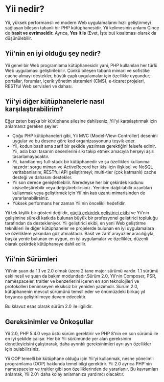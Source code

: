 Yii nedir?
===========

Yii, yüksek performanslı ve modern Web uygulamalarını hızlı geliştirmeyi sağlayan bileşen tabanlı bir PHP kütüphanesidir. Yii kelimesinin anlamı Çince de **basit ve evrimseldir.** Ayrıca, **Yes It Is** (Evet, İşte bu) kısaltması olarak da düşünülebilir.

Yii'nin en iyi olduğu şey nedir?
---------------------

Yii genel bir Web programlama kütüphanesidir yani, PHP kullanılan her türlü Web uygulaması geliştirilebilir. Çünkü bileşen tabanlı mimari ve sofistike cache almayı destekler, büyük çaplı uygulamalar için özellikle uygundur; portallar, forumlar, içerik yönetim sistemleri (CMS), e-ticaret projeleri, RESTful Web servisleri ve dahası.

Yii'yi diğer kütüphanelerle nasıl karşılaştırabilirim?
-------------------------------------------

Eğer zaten başka bir kütüphane ailesine dahilseniz, Yii'yi karşılaştırmak için anlamanız gereken şeyler:

- Çoğu PHP kütüphaneleri gibi, Yii  MVC (Model-View-Controller) desenini uygular ve bu desene göre kod organizasyonunu teşvik eder.
- Yii, kodun basit ama zarif bir şekilde yazılması gerektiğini felsefe edinir. Yii, asla bazı tasarım desenlerini sıkı takip etmek amacıyla herşeyi aşırı tasarlamayacaktır.
- Yii, kanıtlanmış full-stack bir kütüphanedir ve şu özellikleri kullanıma hazırdır: sorgu mimarı ve ActiveRecord her ikisi için ilişkisel ve NoSQL veritabanlarını; RESTful API geliştirmeyi; multi-tier (çok katmanlı) cache desteği ve dahasını destekler.
- Yii son derece genişletilebilir. Neredeyse her bir çekirdek kodunu kişiselleştirebilir veya değiştirebilirsiniz. Yeniden dağıtılabilir uzantıları kullanmak veya geliştirmek için Yii'nin katı uzantı mimarisinden de yararlanabilirsiniz.
- Yüksek performans her zaman Yii'nin öncelikli hedefidir.

Yii tek kişilik bir gösteri değildir, [güçlü çekirdek geliştirici ekibi](https://www.yiiframework.com/team/) ve Yii'nin gelişimine sürekli katkıda bulunan büyük bir profesyonel geliştirici topluluğu tarafından da destekleniyor. Yii geliştirici ekibi, en yeni Web geliştirme teknikleri ile diğer kütüphaneler ve projelerde bulunan en iyi uygulamalara ve özelliklere yakından göz atmaktadır. Basit ve zarif arayüzler aracılığıyla, başka yerde bulunan en uygun, en iyi uygulamalar ve özellikler, düzenli olarak çekirdek kütüphaneye dahil edilir.


Yii'nin Sürümleri
------------

Yii'nin şuan da 1.1 ve 2.0 olmak üzere 2 tane major sürümü vardır. 1.1 sürümü eski nesil ve şuan da bakım modundadır.Sürüm 2.0, Yii'nin Composer, PSR, namespaceler, traitler ve benzerlerini içeren en son teknolojileri ve protokolleri benimseyen eksiksiz bir yeniden yazımıdır. Sürüm 2.0, kütüphanenin mevcut sürümünü temsil eder ve önümüzdeki birkaç yıl boyunca geliştirilmeye devam edecektir.

Bu kılavuz esas olarak sürüm 2.0 ile ilgilidir.

Gereksinimler ve Önkoşullar
------------------------------

Yii 2.0, PHP 5.4.0 veya üstü sürüm gerektirir ve PHP 8'nin en son sürümü ile en iyi şekilde çalışır. Her bir Yii sürümünde yer alan gereksinim denetleyicisini çalıştırarak, daha ayrıntılı gereksinimleri ayrı ayrı özellikler için bulabilirsiniz.

Yii OOP temelli bir kütüphane olduğu için Yii'yi kullanmak, nesne yönelimli programlama (OOP) hakkında temel bilgi gerektirir. Yii 2.0 ayrıca PHP'nin [namespaceler](https://www.php.net/manual/en/language.namespaces.php) ve [traitler](https://www.php.net/manual/en/language.oop5.traits.php) gibi son özelliklerinden de yararlanır. Bu kavramları anlamak, Yii 2.0'ı daha kolay anlamanıza yardımcı olacaktır.
